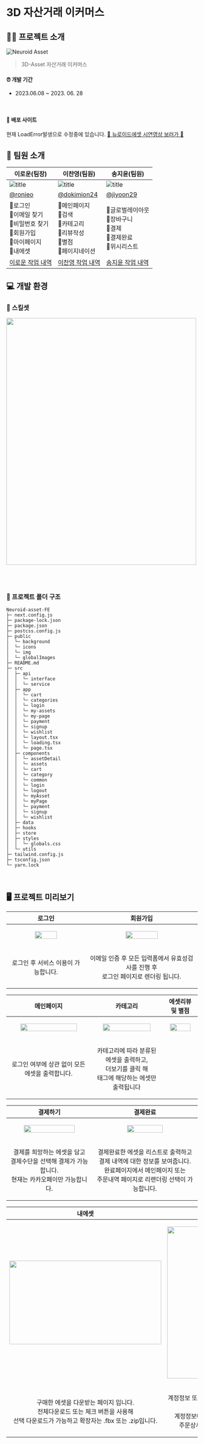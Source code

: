 # 3D 자산거래 이커머스

## 💁🏻 프로젝트 소개
![Neuroid Asset](https://github.com/3DAsset-eCommerce/3D-FE/assets/76941552/608c6f51-4bdc-41d5-aaf2-b671b62b91b8)
> 3D-Asset 자산거래 이커머스 <br />

#### ⏰ 개발 기간

- 2023.06.08 ~ 2023. 06. 28

<br/>

#### 🔗 배포 사이트
현재 LoadError발생으로 수정중에 있습니다.
[🦾 뉴로이드에셋 시연영상 보러가 🦾](https://ronieo.notion.site/Neuroid-Asset-0b4138c0d21747b3a2425f383fde321b)
<!--- [🦾 3D 자산거래 이커머스 🦾](https://neuroid-asset.netlify.app/)-->

## 👥 팀원 소개
| 이로운(팀장)                                                                                        | 이찬영(팀원)                                                                                 | 송지윤(팀원)                                                                                                                                                                                                                                        |
| --------------------------------------------------------------------------------------------------- | -------------------------------------------------------------------------------------------- | ------------------------------------------------------------------------------------------- | 
| ![title](https://avatars.githubusercontent.com/u/76941552?v=4)                                     | ![title](https://avatars.githubusercontent.com/u/92348492?v=4)                               | ![title](https://avatars.githubusercontent.com/u/71622691?v=4)                              |
| [@ronieo](https://github.com/ronieo)                                                          | [@dokimion24](https://github.com/dokimion24)                                                   | [@jiyoon29](https://github.com/jiyoon29)                                                    |                                                   |
|📍로그인<br />📍이메일 찾기<br />📍비밀번호 찾기<br />📍회원가입<br />📍마이페이지 </br> 📍내에셋 </br> | 📍메인페이지<br />📍검색<br /> 📍카테고리<br />📍리뷰작성 <br/> 📍별점<br /> 📍페이지네이션<br /> |📍글로벌레이아웃<br />📍장바구니<br /> 📍결제<br /> 📍결제완료<br /> 📍위시리스트<br />                               | 
| [이로운 작업 내역](https://github.com/3DAsset-eCommerce/3D-FE/issues?q=author%3Aronieo+) | [이찬영 작업 내역](https://github.com/3DAsset-eCommerce/3D-FE/issues?q=author%3Adokimion24+) | [송지윤 작업 내역](https://github.com/3DAsset-eCommerce/3D-FE/issues?q=author%3Ajiyoon29) |


## 💻 개발 환경
### 🔧 스킬셋
<!--![FE_skillset](https://github.com/3DAsset-eCommerce/3D-FE/assets/76941552/a0e3c0fd-0eee-45fe-9fd4-afaeb7c05a1d)-->
<img src='https://github.com/3DAsset-eCommerce/3D-FE/assets/76941552/0b0622af-6adb-4414-a198-299fb81f70c7' width='500px' height='650px'/>

<br /><br />

### 📁 프로젝트 폴더 구조
```
Neuroid-asset-FE
├─ next.config.js
├─ package-lock.json
├─ package.json
├─ postcss.config.js
├─ public
│  └─ background
│  └─ icons
│  └─ img
│  └─ globalImages
├─ README.md
├─ src
│  ├─ api
│  │  └─ interface
│  │  └─ service
│  ├─ app
│  │  └─ cart
│  │  └─ categories
│  │  └─ login
│  │  └─ my-assets
│  │  └─ my-page
│  │  └─ payment
│  │  └─ signup
│  │  └─ wishlist
│  │  └─ layout.tsx
│  │  └─ loading.tsx
│  │  └─ page.tsx
│  ├─ components
│  │  └─ assetDetail
│  │  └─ assets
│  │  └─ cart
│  │  └─ category
│  │  └─ common
│  │  └─ login
│  │  └─ logout
│  │  └─ myAsset
│  │  └─ myPage
│  │  └─ payment
│  │  └─ signup
│  │  └─ wishlist
│  ├─ data
│  ├─ hooks
│  ├─ store
│  ├─ styles
│  │  └─ globals.css
│  └─ utils
├─ tailwind.config.js
├─ tsconfig.json
└─ yarn.lock
```
<br />

## 🖥 프로젝트 미리보기

|**로그인**|**회원가입**|
| --- | --- |
|<p align="center"><img src="https://github.com/3DAsset-eCommerce/3D-FE/assets/76941552/bd8dee18-b940-4a03-ac6d-fde9edc5da86" width="55%" height="70%" style="object-fit: cover; object-position: center;"></p>|<p align="center"><img src="https://github.com/3DAsset-eCommerce/3D-FE/assets/76941552/e8b5354b-8904-4cb8-8e61-25bce485a609" width="55%" height="70%" style="object-fit: cover; object-position: center;"></p>|
|<p align="center"> 로그인 후 서비스 이용이 가능합니다. </p>|<p align="center">이메일 인증 후 모든 입력폼에서 유효성검사를 진행 후 </br> 로그인 페이지로 렌더링 됩니다.</p>|


|**메인페이지**|**카테고리**|**에셋리뷰 및 별점**|
| --- | --- | --- |
|<p align="center"><img src="https://github.com/3DAsset-eCommerce/3D-FE/assets/76941552/139b32f6-882c-4d4a-9226-5e6e51641c1b" width="85%" height="70%" style="object-fit: cover; object-position: center;"></p>|<p align="center"><img src="https://github.com/3DAsset-eCommerce/3D-FE/assets/76941552/026982bc-283c-49e8-a6ac-59d7a6a86a86" width="85%" height="70%" style="object-fit: cover; object-position: center;"></p>|<p align="center"><img src="https://github.com/3DAsset-eCommerce/3D-FE/assets/76941552/33d4aff6-2214-40a7-a62a-95f47b52fb15" width="85%" height="70%" style="object-fit: cover; object-position: center;"></p>|
|<p align="center">로그인 여부에 상관 없이 모든 에셋을 출력합니다.</p>|<p align="center">카테고리에 따라 분류된 에셋을 출력하고, </br> 더보기를 클릭 해 </br> 태그에 해당하는 에셋만 출력됩니다</p>||<p align="center">에셋 클릭 시, 타 유저 리뷰를 볼 수 있고 </br> 구매한 에셋에 따라 리뷰 작성 가능합니다.</p>|


|**결제하기**|**결제완료**|
| --- | --- |
|<p align="center"><img src="https://github.com/3DAsset-eCommerce/3D-FE/assets/76941552/ba5bd1d0-2fcf-4097-aea5-3f94e850f363" width="80%" height="65%" style="object-fit: cover; object-position: center;"></p>|<p align="center"><img src="https://github.com/3DAsset-eCommerce/3D-FE/assets/76941552/df0c7330-ec69-4026-b568-c106f0a2e1f8" width="60%" height="45%" style="object-fit: cover; object-position: center;"></p>|
|<p align="center">결제를 희망하는 에셋을 담고 </br> 결제수단을 선택해 결제가 가능합니다. </br> 현재는 카카오페이만 가능합니다. </p>|<p align="center">결제완료한 에셋을 리스트로 출력하고 </br> 결제 내역에 대한 정보를 보여줍니다.</br> 완료페이지에서 메인페이지 또는 </br> 주문내역 페이지로 리랜더링 선택이 가능합니다.</p>|


|**내에셋**|**마이페이지**|
| --- | --- |
|<p align="center"><img src="https://github.com/3DAsset-eCommerce/3D-FE/assets/76941552/a2a3abd5-3dc7-4cd3-a4ab-c786eee5c11f" width="400px" height="220px" style="object-fit: cover; object-position: center;"></p>|<p align="center"><img src="https://github.com/3DAsset-eCommerce/3D-FE/assets/76941552/754199b2-394c-4c2e-bd68-518205f055ef" width="300px" height="400px" style="object-fit: cover; object-position: center;"></p>|
|<p align="center">구매한 에셋을 다운받는 페이지 입니다. </br> 전체다운로드 또는 체크 버튼을 사용해 </br> 선택 다운로드가 가능하고 확장자는 .fbx 또는 .zip입니다.</p>|<p align="center">계정정보 또는 주문내역을 확인하는 페이지입니다.</br>계정정보에서 비밀번호 변경이 가능하고 </br> 주문상세내역을 확인할 수 있습니다.</p>|
